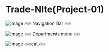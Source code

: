 # Trade-NIte(Project-01)
 
![image](https://user-images.githubusercontent.com/69257109/201331658-dac05d83-c4c4-44fe-8229-a306b40a9f12.png)
🔥🔥 Navigation Bar 🔥🔥

![image](https://user-images.githubusercontent.com/69257109/201416531-f534bc94-3a54-466a-8dc1-4f89d072c16a.png)
🔥🔥 Departments menu 🔥🔥

![image](https://user-images.githubusercontent.com/69257109/201416644-714c81f3-eff9-4f04-aea4-4252eeb74e1b.png)
🔥🔥cat.🔥🔥
